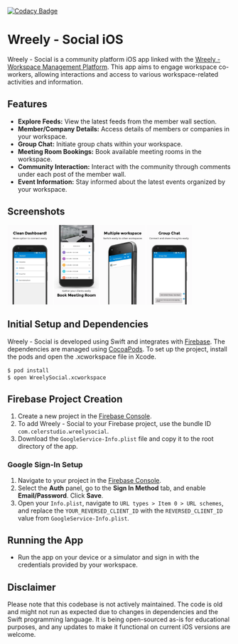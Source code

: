 [![Codacy Badge](https://api.codacy.com/project/badge/Grade/27d93a9876ff46a981eb75478e454f5b)](https://www.codacy.com?utm_source=github.com&utm_medium=referral&utm_content=tirupati17/wreely-social-iphone&utm_campaign=Badge_Grade_Dashboard)

# Wreely - Social iOS
Wreely - Social is a community platform iOS app linked with the [Wreely - Workspace Management Platform](http://wreely.com). This app aims to engage workspace co-workers, allowing interactions and access to various workspace-related activities and information.

## Features
- **Explore Feeds:** View the latest feeds from the member wall section.
- **Member/Company Details:** Access details of members or companies in your workspace.
- **Group Chat:** Initiate group chats within your workspace.
- **Meeting Room Bookings:** Book available meeting rooms in the workspace.
- **Community Interaction:** Interact with the community through comments under each post of the member wall.
- **Event Information:** Stay informed about the latest events organized by your workspace.

## Screenshots

<img src="https://github.com/tirupati17/wreely-android/blob/b734188b406b2437f0dc7d534ef020651eb1fb35/screenshot/1.jpg?raw=true"  width="20%" height="20%"> <img src="https://github.com/tirupati17/wreely-android/blob/b734188b406b2437f0dc7d534ef020651eb1fb35/screenshot/2.jpg?raw=true"  width="20%" height="20%">
<img src="https://github.com/tirupati17/wreely-android/blob/b734188b406b2437f0dc7d534ef020651eb1fb35/screenshot/3.jpg?raw=true"  width="20%" height="20%">
<img src="https://github.com/tirupati17/wreely-android/blob/b734188b406b2437f0dc7d534ef020651eb1fb35/screenshot/4.jpg?raw=true"  width="20%" height="20%">

## Initial Setup and Dependencies
Wreely - Social is developed using Swift and integrates with [Firebase](https://firebase.google.com/docs/ios/setup). The dependencies are managed using [CocoaPods](https://cocoapods.org/). To set up the project, install the pods and open the .xcworkspace file in Xcode.

```shell
$ pod install
$ open WreelySocial.xcworkspace
```

## Firebase Project Creation
1. Create a new project in the [Firebase Console](https://firebase.google.com/console).
2. To add Wreely - Social to your Firebase project, use the bundle ID `com.celerstudio.wreelysocial`.
3. Download the `GoogleService-Info.plist` file and copy it to the root directory of the app.

### Google Sign-In Setup
1. Navigate to your project in the [Firebase Console](https://console.firebase.google.com).
2. Select the **Auth** panel, go to the **Sign In Method** tab, and enable **Email/Password**. Click **Save**.
3. Open your `Info.plist`, navigate to `URL types > Item 0 > URL schemes`, and replace the `YOUR_REVERSED_CLIENT_ID` with the `REVERSED_CLIENT_ID` value from `GoogleService-Info.plist`.

## Running the App
- Run the app on your device or a simulator and sign in with the credentials provided by your workspace.

## Disclaimer

Please note that this codebase is not actively maintained. The code is old and might not run as expected due to changes in dependencies and the Swift programming language. It is being open-sourced as-is for educational purposes, and any updates to make it functional on current iOS versions are welcome.

